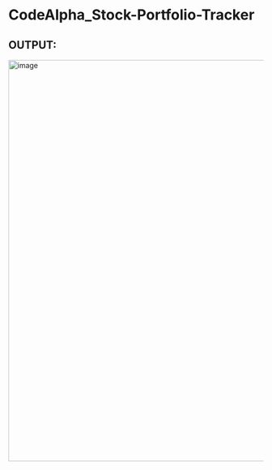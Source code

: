 # CodeAlpha_Stock-Portfolio-Tracker
## OUTPUT:
<img width="624" height="791" alt="image" src="https://github.com/user-attachments/assets/d66cb8dd-8784-43fb-8d0a-92549dd34f76" />
